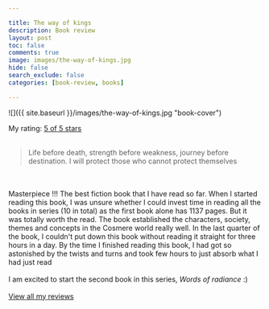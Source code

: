 ```yaml
---

title: The way of kings
description: Book review
layout: post
toc: false
comments: true
image: images/the-way-of-kings.jpg
hide: false
search_exclude: false
categories: [book-review, books]

---
```


![]({{ site.baseurl }}/images/the-way-of-kings.jpg "book-cover")

My rating: <a href="https://www.goodreads.com/review/show/3503433696">5 of 5 stars</a><br /><br />
<blockquote> Life before death, strength before weakness, journey before destination. I will protect those who cannot protect themselves </blockquote><br /><br />Masterpiece !!! The best fiction book that I have read so far. When I started reading this book, I was unsure whether I could invest time in reading all the books in series (10 in total) as the first book alone has 1137 pages. But it was totally worth the read. The book established the characters, society, themes and concepts in the Cosmere world really well. In the last quarter of the book, I couldn't put down this book without reading it straight for three hours in a day. By the time I finished reading this book, I had got so astonished by the twists and turns and took few hours to just absorb what I had just read<br /><br />I am excited to start the second book in this series, <i> Words of radiance </i> :)
<br/><br/>
<a href="https://www.goodreads.com/review/list/110304968-ravi">View all my reviews</a>

